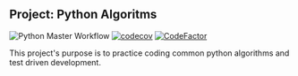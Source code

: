 ## Project: Python Algoritms

![Python Master Workflow](https://github.com/ashleawalker29/algorithms_python/workflows/Python%20Master%20Workflow/badge.svg) [![codecov](https://codecov.io/gh/ashleawalker29/algorithms_python/branch/master/graph/badge.svg)](https://codecov.io/gh/ashleawalker29/algorithms_python) [![CodeFactor](https://www.codefactor.io/repository/github/ashleawalker29/algorithms_python/badge)](https://www.codefactor.io/repository/github/ashleawalker29/algorithms_python)

This project's purpose is to practice coding common python algorithms and test driven development.

